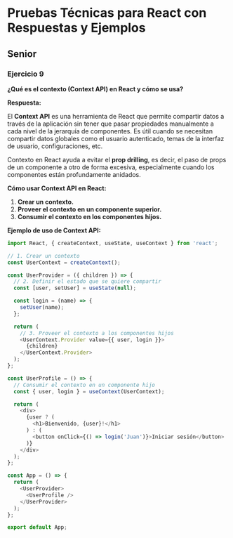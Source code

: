# Pruebas Técnicas para React con Respuestas y Ejemplos

## Senior

### Ejercicio 9
**¿Qué es el contexto (Context API) en React y cómo se usa?**

**Respuesta:**

El **Context API** es una herramienta de React que permite compartir datos a través de la aplicación sin tener que pasar propiedades manualmente a cada nivel de la jerarquía de componentes. Es útil cuando se necesitan compartir datos globales como el usuario autenticado, temas de la interfaz de usuario, configuraciones, etc.

Contexto en React ayuda a evitar el **prop drilling**, es decir, el paso de props de un componente a otro de forma excesiva, especialmente cuando los componentes están profundamente anidados.

**Cómo usar Context API en React:**

1. **Crear un contexto.**
2. **Proveer el contexto en un componente superior.**
3. **Consumir el contexto en los componentes hijos.**

**Ejemplo de uso de Context API:**

```javascript
import React, { createContext, useState, useContext } from 'react';

// 1. Crear un contexto
const UserContext = createContext();

const UserProvider = ({ children }) => {
  // 2. Definir el estado que se quiere compartir
  const [user, setUser] = useState(null);

  const login = (name) => {
    setUser(name);
  };

  return (
    // 3. Proveer el contexto a los componentes hijos
    <UserContext.Provider value={{ user, login }}>
      {children}
    </UserContext.Provider>
  );
};

const UserProfile = () => {
  // Consumir el contexto en un componente hijo
  const { user, login } = useContext(UserContext);

  return (
    <div>
      {user ? (
        <h1>Bienvenido, {user}!</h1>
      ) : (
        <button onClick={() => login('Juan')}>Iniciar sesión</button>
      )}
    </div>
  );
};

const App = () => {
  return (
    <UserProvider>
      <UserProfile />
    </UserProvider>
  );
};

export default App;
